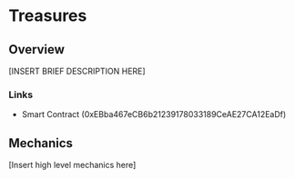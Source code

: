 # Treasures

## Overview

\[INSERT BRIEF DESCRIPTION HERE]

### Links

* Smart Contract (0xEBba467eCB6b21239178033189CeAE27CA12EaDf)

## Mechanics

\[Insert high level mechanics here]

